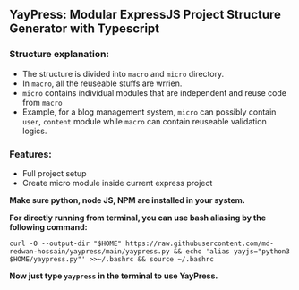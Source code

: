 ## YayPress: Modular ExpressJS Project Structure Generator with Typescript

### Structure explanation:

- The structure is divided into `macro` and `micro` directory.
- In `macro`, all the reuseable stuffs are wrrien.
- `micro` contains individual modules that are independent and reuse code from `macro`
- Example, for a blog management system, `micro` can possibly contain `user`, `content` module while `macro` can contain reuseable validation logics.


### Features:
- Full project setup
- Create micro module inside current express project


**Make sure python, node JS, NPM are installed in your system.**

**For directly running from terminal, you can use bash aliasing by the following command:**
<br>

`curl -O --output-dir "$HOME" https://raw.githubusercontent.com/md-redwan-hossain/yaypress/main/yaypress.py && echo 'alias yayjs="python3 $HOME/yaypress.py"' >>~/.bashrc && source ~/.bashrc`

**Now just type `yaypress` in the terminal to use YayPress.**


